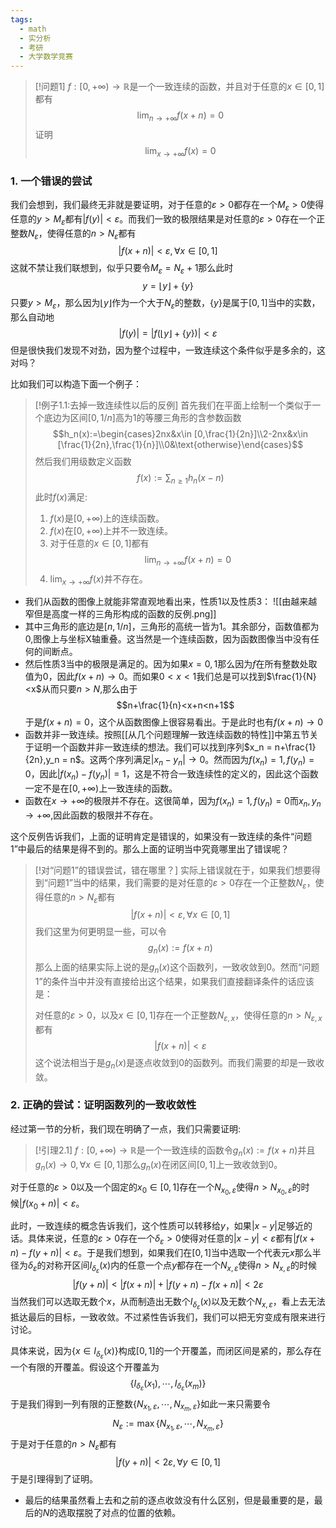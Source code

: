 ```yaml
---
tags:
  - math
  - 实分析
  - 考研
  - 大学数学竞赛
---
```


> [!问题1]
> $f:[0,+\infty)\to \mathbb{R}$是一个一致连续的函数，并且对于任意的$x\in [0,1]$都有$$\lim_{n\to +\infty} f(x+n)=0$$证明
> $$\lim_{x\to +\infty}f(x)=0$$

### 1. 一个错误的尝试

我们会想到，我们最终无非就是要证明，对于任意的$\varepsilon>0$都存在一个$M_{\varepsilon}>0$使得任意的$y>M_{\varepsilon}$都有$|f(y)|<\varepsilon$。而我们一致的极限结果是对任意的$\varepsilon>0$存在一个正整数$N_{\varepsilon}$，使得任意的$n>N_{\varepsilon}$都有$$|f(x+n)|<\varepsilon,\forall x \in [0,1]$$这就不禁让我们联想到，似乎只要令$M_{\varepsilon}=N_{\varepsilon}+1$那么此时$$y=\lfloor y\rfloor+\{y\}$$只要$y>M_{\varepsilon}$，那么因为$\lfloor y\rfloor$作为一个大于$N_{\varepsilon}$的整数，$\{y\}$是属于$[0,1]$当中的实数，那么自动地$$|f(y)|=|f(\lfloor y\rfloor+\{y\})|<\varepsilon$$但是很快我们发现不对劲，因为整个过程中，一致连续这个条件似乎是多余的，这对吗？

比如我们可以构造下面一个例子：

> [!例子1.1:去掉一致连续性以后的反例]
> 首先我们在平面上绘制一个类似于一个底边为区间$[0,1/n]$高为1的等腰三角形的含参数函数$$h_n(x):=\begin{cases}2nx&x\in [0,\frac{1}{2n}]\\2-2nx&x\in [\frac{1}{2n},\frac{1}{n}]\\0&\text{otherwise}\end{cases}$$然后我们用级数定义函数$$f(x):=\sum_{n\geq 1}h_n(x-n)$$此时$f(x)$满足:
> 1. $f(x)$是$[0,+\infty)$上的连续函数。
> 2. $f(x)$在$[0,+\infty)$上并不一致连续。
> 3. 对于任意的$x\in [0,1]$都有$$\lim_{n\to +\infty} f(x+n)=0$$
> 4. $\lim_{x\to +\infty}f(x)$并不存在。

* 我们从函数的图像上就能非常直观地看出来，性质1以及性质3：
![[由越来越窄但是高度一样的三角形构成的函数的反例.png]]
* 其中三角形的底边是$[n,1/n]$，三角形的高统一皆为1。其余部分，函数值都为0,图像上与坐标X轴重叠。这当然是一个连续函数，因为函数图像当中没有任何的间断点。
* 然后性质3当中的极限是满足的。因为如果$x=0,1$那么因为$f$在所有整数处取值为0，因此$f(x+n)\to 0$。而如果$0<x<1$我们总是可以找到$\frac{1}{N}<x$从而只要$n>N$,那么由于$$n+\frac{1}{n}<x+n<n+1$$于是$f(x+n)=0$，这个从函数图像上很容易看出。于是此时也有$f(x+n)\to 0$
* 函数并非一致连续。按照[[从几个问题理解一致连续函数的特性]]中第五节关于证明一个函数并非一致连续的想法。我们可以找到序列$x_n = n+\frac{1}{2n},y_n = n$。这两个序列满足$|x_n-y_n|\to 0$。然而因为$f(x_n)=1,f(y_n)=0$，因此$|f(x_n)-f(y_n)|=1$，这是不符合一致连续性的定义的，因此这个函数一定不是在$[0,+\infty)$上一致连续的函数。
* 函数在$x\to +\infty$的极限并不存在。这很简单，因为$f(x_n)=1,f(y_n)=0$而$x_n,y_n\to +\infty$,因此函数的极限并不存在。


这个反例告诉我们，上面的证明肯定是错误的，如果没有一致连续的条件“问题1”中最后的结果是得不到的。那么上面的证明当中究竟哪里出了错误呢？

> [!对“问题1”的错误尝试，错在哪里？]
> 实际上错误就在于，如果我们想要得到“问题1”当中的结果，我们需要的是对任意的$\varepsilon>0$存在一个正整数$N_{\varepsilon}$，使得任意的$n>N_{\varepsilon}$都有$$|f(x+n)|<\varepsilon,\forall x \in [0,1]$$我们这里为何更明显一些，可以令$$g_n(x):=f(x+n)$$那么上面的结果实际上说的是$g_n(x)$这个函数列，一致收敛到0。然而“问题1”的条件当中并没有直接给出这个结果，如果我们直接翻译条件的话应该是：
> 
> 对任意的$\varepsilon>0$，以及$x\in [0,1]$存在一个正整数$N_{\varepsilon,x}$，使得任意的$n>N_{\varepsilon,x}$都有$$|f(x+n)|<\varepsilon$$这个说法相当于是$g_n(x)$是逐点收敛到0的函数列。而我们需要的却是一致收敛。

### 2. 正确的尝试：证明函数列的一致收敛性

经过第一节的分析，我们现在明确了一点，我们只需要证明:

> [!引理2.1]
> $f:[0,+\infty)\to \mathbb{R}$是一个一致连续的函数令$g_n(x):=f(x+n)$并且$g_n(x)\to 0,\forall x \in [0,1]$那么$g_n(x)$在闭区间$[0,1]$上一致收敛到0。

对于任意的$\varepsilon>0$以及一个固定的$x_0\in [0,1]$存在一个$N_{x_0,\varepsilon}$使得$n>N_{x_0,\varepsilon}$的时候$|f(x_0+n)|<\varepsilon$。

此时，一致连续的概念告诉我们，这个性质可以转移给$y$，如果$|x-y|$足够近的话。具体来说，任意的$\varepsilon>0$存在一个$\delta_{\varepsilon}>0$使得对任意的$|x-y|<\varepsilon$都有$|f(x+n)-f(y+n)|<\varepsilon$。于是我们想到，如果我们在$[0,1]$当中选取一个代表元$x$那么半径为$\delta_{\varepsilon}$的对称开区间$I_{\delta_{\varepsilon}}(x)$内的任意一个点$y$都存在一个$N_{x,\varepsilon}$使得$n>N_{x,\varepsilon}$的时候$$|f(y+n)|<|f(x+n)|+|f(y+n)-f(x+n)|<2\varepsilon$$当然我们可以选取无数个$x$，从而制造出无数个$I_{\delta_{\varepsilon}}(x)$以及无数个$N_{x,\varepsilon}$，看上去无法抵达最后的目标，一致收敛。不过紧性告诉我们，我们可以把无穷变成有限来进行讨论。

具体来说，因为$\{x \in I_{\delta_{\varepsilon}}(x)\}$构成$[0,1]$的一个开覆盖，而闭区间是紧的，那么存在一个有限的开覆盖。假设这个开覆盖为$$\{I_{\delta_{\varepsilon}}(x_1),\cdots,I_{\delta_{\varepsilon}}(x_m)\}$$于是我们得到一列有限的正整数$\{N_{x_1,\varepsilon},\cdots,N_{x_m,\varepsilon}\}$如此一来只需要令$$N_{\varepsilon}:=\max\{N_{x_1,\varepsilon},\cdots,N_{x_m,\varepsilon}\}$$于是对于任意的$n>N_{\varepsilon}$都有$$|f(y+n)|<2\varepsilon,\forall y\in [0,1]$$于是引理得到了证明。

* 最后的结果虽然看上去和之前的逐点收敛没有什么区别，但是最重要的是，最后的$N$的选取摆脱了对点的位置的依赖。
